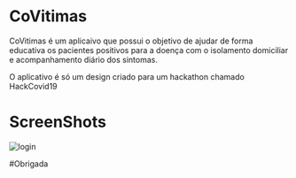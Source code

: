 # CoVitimas

CoVitimas é um aplicaivo que possui o objetivo de ajudar de forma educativa os pacientes positivos para a doença com o isolamento domiciliar e acompanhamento diário dos sintomas.

O aplicativo é só um design criado para um hackathon chamado HackCovid19


# ScreenShots
![login](https://user-images.githubusercontent.com/23267293/82162942-50f8b800-987e-11ea-9a46-819d10c0b9f0.png)

#Obrigada
